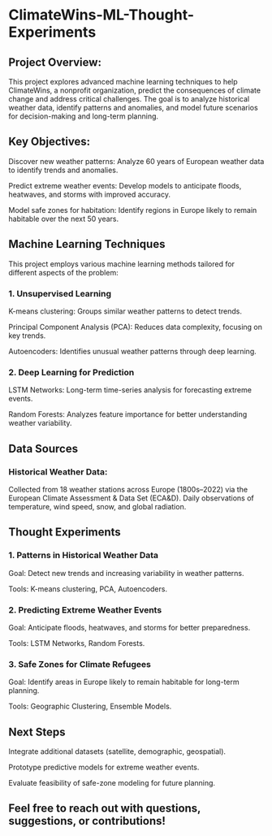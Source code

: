 # ClimateWins-ML-Thought-Experiments
## Project Overview:
This project explores advanced machine learning techniques to help ClimateWins, a nonprofit organization, predict the consequences of climate change and address critical challenges. 
The goal is to analyze historical weather data, identify patterns and anomalies, and model future scenarios for decision-making and long-term planning.

## Key Objectives:
Discover new weather patterns: Analyze 60 years of European weather data to identify trends and anomalies.

Predict extreme weather events: Develop models to anticipate floods, heatwaves, and storms with improved accuracy.

Model safe zones for habitation: Identify regions in Europe likely to remain habitable over the next 50 years.

## Machine Learning Techniques
This project employs various machine learning methods tailored for different aspects of the problem:

### 1. Unsupervised Learning
K-means clustering: Groups similar weather patterns to detect trends.

Principal Component Analysis (PCA): Reduces data complexity, focusing on key trends.

Autoencoders: Identifies unusual weather patterns through deep learning.
### 2. Deep Learning for Prediction
LSTM Networks: Long-term time-series analysis for forecasting extreme events.

Random Forests: Analyzes feature importance for better understanding weather variability.

## Data Sources
### Historical Weather Data:
Collected from 18 weather stations across Europe (1800s–2022) via the European Climate Assessment & Data Set (ECA&D).
Daily observations of temperature, wind speed, snow, and global radiation.

## Thought Experiments
### 1. Patterns in Historical Weather Data
Goal: Detect new trends and increasing variability in weather patterns.

Tools: K-means clustering, PCA, Autoencoders.
### 2. Predicting Extreme Weather Events
Goal: Anticipate floods, heatwaves, and storms for better preparedness.

Tools: LSTM Networks, Random Forests.
### 3. Safe Zones for Climate Refugees
Goal: Identify areas in Europe likely to remain habitable for long-term planning.

Tools: Geographic Clustering, Ensemble Models.

## Next Steps
Integrate additional datasets (satellite, demographic, geospatial).

Prototype predictive models for extreme weather events.

Evaluate feasibility of safe-zone modeling for future planning.

## Feel free to reach out with questions, suggestions, or contributions! 

